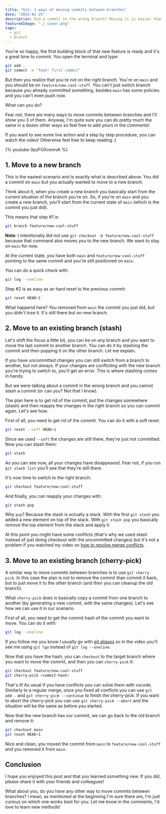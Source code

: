 ```yaml
---
title: "Git: 3 ways of moving commits between branches"
date: "2023-01-25"
description: Did a commit in the wrong branch? Moving it is easier than you might think!
featuredImage: "./_cover.png"
tags:
  - git
  - branch
---
```


You're so happy, the first building block of that new feature is ready and it's a great time to commit. You open the terminal and type:

```bash
git add .
git commit -m "feat: first commit"
```

But then you realize that you're not on the right branch. You're on `main` and you should be on `feature/new-cool-stuff`. You can't just switch branch because you already committed something, besides `main` has some policies and you can't even push now.

What can you do?

Fear not, there are many ways to move commits between branches and I'll show you 3 of them. Anyway, I'm quite sure you can do pretty much the same in a dozen other ways so feel free to add yours in the comments!

If you want to see some live action and a step by step procedure, you can watch the video! Otherwise feel free to keep reading :)

{% youtube 0pzFGXvemvA %}

## 1. Move to a new branch

This is the easiest scenario and is exactly what is described above. You did a commit on `main` but you actually wanted to move to a new branch.

Think about it, when you create a new branch you basically start from the current situation of the branch you're on. So, if you're on `main` and you create a new branch, you'll start from the current state of `main` (which is the commit you just did).

This means that step #1 is:

```bash
git branch feature/new-cool-stuff
```

**Note**: I intentionally did not use `git checkout -b feature/new-cool-stuff` because that command also moves you to the new branch. We want to stay on `main` for now.

At the current state, you have both `main` and `feature/new-cool-stuff` pointing to the same commit and you're still positioned on `main`.

You can do a quick check with:

```bash
git log --oneline
```

Step #2 is as easy as an hard reset to the previous commit:

```bash
git reset HEAD~1
```

What happend here? You removed from `main` the commit you just did, but you didn't lose it. It's still there but on new branch.

## 2. Move to an existing branch (stash)

Let's shift the focus a little bit, you can be on any branch and you want to move the last commit to another branch. You can do it by stashing the commit and then popping it on the other branch. Let me explain.

If you have uncommitted changes you can still switch from a branch to another, but not always. If your changes are conflicting with the new branch you're trying to switch to, you'll get an error. This is where stashing comes in handy.

But we were talking about a commit in the wrong branch and you cannot stash a commit (or can you? Not that I know).

The plan here is to get rid of the commit, put the changes somewhere (stash) and then reapply the changes in the right branch so you can commit again. Let's see how.

First of all, you need to get rid of the commit. You can do it with a soft reset:

```bash
git reset --soft HEAD~1
```

Since we used `--soft` the changes are still there, they're just not committed. Now you can stash them:

```bash
git stash
```

As you can see now, all your changes have disappeared. Fear not, if you run `git stash list` you'll see that they're still there.

It's now time to switch to the right branch:

```bash
git checkout feature/new-cool-stuff
```

And finally, you can reapply your changes with:

```bash
git stash pop
```

Why `pop`? Because the stash is actually a stack. With the first `git stash` you added a new element on top of the stack. With `git stash pop` you basically remove the top element from the stack and apply it.

At this point you might have some conflicts (that's why we used stash instead of just doing checkout with the uncommitted changes) but it's not a problem if you watched my video on [how to resolve merge conflicts](https://youtu.be/lz5OuKzvadQ).

## 3. Move to an existing branch (cherry-pick)

A similar way to move commits between branches is to use `git cherry-pick`. In this case the plan is not to remove the commit than commit it back, but to just move it to the other branch (and then you can cleanup the old branch).

What `cherry-pick` does is basically copy a commit from one branch to another (by generating a new commit, with the same changes). Let's see how we can use it in our scenario.

First of all, you need to get the commit hash of the commit you want to move. You can do it with:

```bash
git log --oneline
```

If you follow me you know I usually go with [git aliases](https://youtu.be/Uk4GnYoQx_I) so in the video you'll see me using `git lgo` instead of `git log --oneline`.

Now that you have the hash, you can `checkout` to the target branch where you want to move the commit, and then you can `cherry-pick` it:

```bash
git checkout feature/new-cool-stuff
git cherry-pick <commit-hash>
```

That's it! As usual if you have conflicts you can solve them with vscode. Similarly to a regular merge, once you fixed all conflicts you can use `git add .` and `git cherry-pick --continue` to finish the cherry-pick. If you want to abort the cherry-pick you can use `git cherry-pick --abort` and the situation will be the same as before you started.

Now that the new branch has our commit, we can go back to the old branch and remove it:

```bash
git checkout main
git reset HEAD~1
```

Nice and clean, you moved the commit from `main` to `feature/new-cool-stuff` and you removed it from `main`.

## Conclusion

I hope you enjoyed this post and that you learned something new. If you did, please share it with your friends and colleagues!

What about you, do you have any other way to move commits between branches? I mean, as mentioned at the beginning I'm sure there are, I'm just curious on which one works best for you. Let me know in the comments, I'd love to learn new methods!
